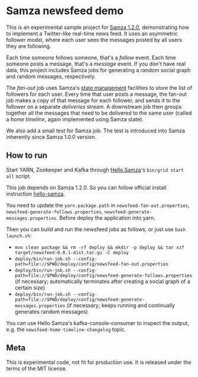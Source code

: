 Samza newsfeed demo
===================

This is an experimental sample project for [Samza 1.2.0](https://samza.apache.org/),
demonstrating how to implement a Twitter-like real-time news feed. It uses an asymmetric
follower model, where each user sees the messages posted by all users they are following.

Each time someone follows someone, that's a *follow* event. Each time someone posts a message,
that's a *message* event. If you don't have real data, this project includes Samza jobs for
generating a random social graph and random messages, respectively.

The *fan-out* job uses Samza's
[state management](http://samza.incubator.apache.org/learn/documentation/latest/container/state-management.html)
facilities to store the list of followers for each user. Every time that user posts a message,
the fan-out job makes a copy of that message for each follower, and sends it to the follower
on a separate *deliveries* stream. A downstream job then groups together all the messages
that need to be delivered to the same user (called a *home timeline*, again implemented using
Samza state).

We also add a small test for Samza job. The test is introduced into Samza inherently since Samza 1.0.0 version.

How to run
----------

Start YARN, Zookeeper and Kafka through
[Hello Samza](http://samza.incubator.apache.org/startup/hello-samza/latest/)'s
`bin/grid start all` script.

This job depends on Samza 1.2.0. So you can follow official install instruction [hello-samza](https://github.com/apache/samza-hello-samza).

You need to update the `yarn.package.path` in `newsfeed-fan-out.properties`, `newsfeed-generate-follows.properties`, `newsfeed-generate-messages.properties`. Before deploy the application
into yarn. 

Then you can build and run the newsfeed jobs as follows, or just use `bash launch.sh`:

* `mvn clean package && rm -rf deploy && mkdir -p deploy && tar xzf target/newsfeed-0.0.1-dist.tar.gz -C deploy`
* `deploy/bin/run-job.sh --config-path=file://$PWD/deploy/config/newsfeed-fan-out.properties`
* `deploy/bin/run-job.sh --config-path=file://$PWD/deploy/config/newsfeed-generate-follows.properties`
  (if necessary; automatically terminates after creating a social graph of a certain size)
* `deploy/bin/run-job.sh --config-path=file://$PWD/deploy/config/newsfeed-generate-messages.properties`
  (if necessary; keeps running and continually generates random messages)

You can use Hello Samza's kafka-console-consumer to inspect the output, e.g. the
`newsfeed-home-timeline-changelog` topic.


Meta
----

This is experimental code, not fit for production use. It is released under the terms of the MIT license.

